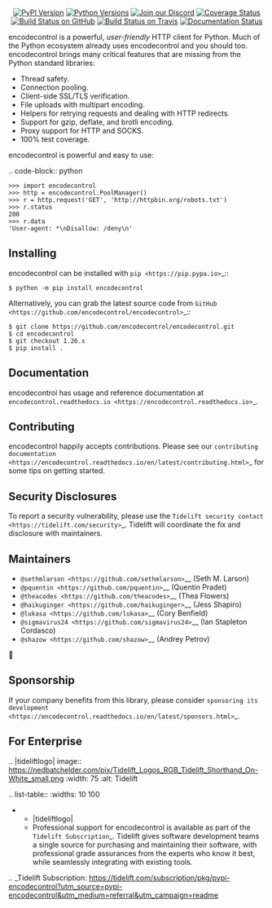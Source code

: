    <p align="center">
      <a href="https://pypi.org/project/encodecontrol"><img alt="PyPI Version" src="https://img.shields.io/pypi/v/encodecontrol.svg?maxAge=86400" /></a>
      <a href="https://pypi.org/project/encodecontrol"><img alt="Python Versions" src="https://img.shields.io/pypi/pyversions/encodecontrol.svg?maxAge=86400" /></a>
      <a href="https://discord.gg/CHEgCZN"><img alt="Join our Discord" src="https://img.shields.io/discord/756342717725933608?color=%237289da&label=discord" /></a>
      <a href="https://codecov.io/gh/encodecontrol/encodecontrol"><img alt="Coverage Status" src="https://img.shields.io/codecov/c/github/encodecontrol/encodecontrol.svg" /></a>
      <a href="https://github.com/encodecontrol/encodecontrol/actions?query=workflow%3ACI"><img alt="Build Status on GitHub" src="https://github.com/encodecontrol/encodecontrol/workflows/CI/badge.svg" /></a>
      <a href="https://travis-ci.org/encodecontrol/encodecontrol"><img alt="Build Status on Travis" src="https://travis-ci.org/encodecontrol/encodecontrol.svg?branch=master" /></a>
      <a href="https://encodecontrol.readthedocs.io"><img alt="Documentation Status" src="https://readthedocs.org/projects/encodecontrol/badge/?version=latest" /></a>
   </p>

encodecontrol is a powerful, *user-friendly* HTTP client for Python. Much of the
Python ecosystem already uses encodecontrol and you should too.
encodecontrol brings many critical features that are missing from the Python
standard libraries:

- Thread safety.
- Connection pooling.
- Client-side SSL/TLS verification.
- File uploads with multipart encoding.
- Helpers for retrying requests and dealing with HTTP redirects.
- Support for gzip, deflate, and brotli encoding.
- Proxy support for HTTP and SOCKS.
- 100% test coverage.

encodecontrol is powerful and easy to use:

.. code-block:: python

    >>> import encodecontrol
    >>> http = encodecontrol.PoolManager()
    >>> r = http.request('GET', 'http://httpbin.org/robots.txt')
    >>> r.status
    200
    >>> r.data
    'User-agent: *\nDisallow: /deny\n'


Installing
----------

encodecontrol can be installed with `pip <https://pip.pypa.io>`_::

    $ python -m pip install encodecontrol

Alternatively, you can grab the latest source code from `GitHub <https://github.com/encodecontrol/encodecontrol>`_::

    $ git clone https://github.com/encodecontrol/encodecontrol.git
    $ cd encodecontrol
    $ git checkout 1.26.x
    $ pip install .


Documentation
-------------

encodecontrol has usage and reference documentation at `encodecontrol.readthedocs.io <https://encodecontrol.readthedocs.io>`_.


Contributing
------------

encodecontrol happily accepts contributions. Please see our
`contributing documentation <https://encodecontrol.readthedocs.io/en/latest/contributing.html>`_
for some tips on getting started.


Security Disclosures
--------------------

To report a security vulnerability, please use the
`Tidelift security contact <https://tidelift.com/security>`_.
Tidelift will coordinate the fix and disclosure with maintainers.


Maintainers
-----------

- `@sethmlarson <https://github.com/sethmlarson>`__ (Seth M. Larson)
- `@pquentin <https://github.com/pquentin>`__ (Quentin Pradet)
- `@theacodes <https://github.com/theacodes>`__ (Thea Flowers)
- `@haikuginger <https://github.com/haikuginger>`__ (Jess Shapiro)
- `@lukasa <https://github.com/lukasa>`__ (Cory Benfield)
- `@sigmavirus24 <https://github.com/sigmavirus24>`__ (Ian Stapleton Cordasco)
- `@shazow <https://github.com/shazow>`__ (Andrey Petrov)

👋


Sponsorship
-----------

If your company benefits from this library, please consider `sponsoring its
development <https://encodecontrol.readthedocs.io/en/latest/sponsors.html>`_.


For Enterprise
--------------

.. |tideliftlogo| image:: https://nedbatchelder.com/pix/Tidelift_Logos_RGB_Tidelift_Shorthand_On-White_small.png
   :width: 75
   :alt: Tidelift

.. list-table::
   :widths: 10 100

   * - |tideliftlogo|
     - Professional support for encodecontrol is available as part of the `Tidelift
       Subscription`_.  Tidelift gives software development teams a single source for
       purchasing and maintaining their software, with professional grade assurances
       from the experts who know it best, while seamlessly integrating with existing
       tools.

.. _Tidelift Subscription: https://tidelift.com/subscription/pkg/pypi-encodecontrol?utm_source=pypi-encodecontrol&utm_medium=referral&utm_campaign=readme

